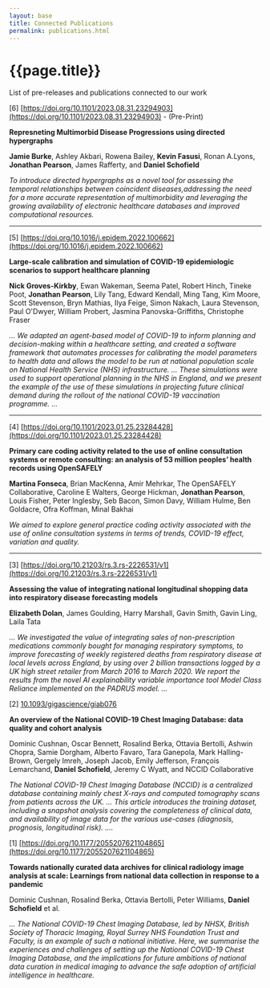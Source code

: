 ```yaml
---
layout: base
title: Connected Publications
permalink: publications.html
---
```


# {{page.title}}

List of pre-releases and publications connected to our work

[6] [https://doi.org/10.1101/2023.08.31.23294903](https://doi.org/10.1101/2023.08.31.23294903) - (Pre-Print)

**Represneting Multimorbid Disease Progressions using directed hypergraphs**

**Jamie Burke**, Ashley Akbari, Rowena Bailey, **Kevin Fasusi**, Ronan A.Lyons, **Jonathan Pearson**, James Rafferty, and **Daniel Schofield**

*To introduce directed hypergraphs as a novel tool for assessing the temporal relationships between coincident diseases,addressing the need for a more accurate 
representation of multimorbidity and leveraging the growing availability of electronic healthcare databases and improved computational resources.*

---

[5] [https://doi.org/10.1016/j.epidem.2022.100662](https://doi.org/10.1016/j.epidem.2022.100662)

**Large-scale calibration and simulation of COVID-19 epidemiologic scenarios to support healthcare planning**

**Nick Groves-Kirkby**, Ewan Wakeman, Seema Patel, Robert Hinch, Tineke Poot, **Jonathan Pearson**, Lily Tang, Edward Kendall, Ming Tang, Kim Moore, Scott Stevenson, Bryn Mathias, Ilya Feige, Simon Nakach, Laura Stevenson, Paul O'Dwyer, William Probert, Jasmina Panovska-Griffiths, Christophe Fraser

*... We adapted an agent-based model of COVID-19 to inform planning and decision-making within a healthcare setting, and created a software framework that automates processes for calibrating the model parameters to health data and allows the model to be run at national population scale on National Health Service (NHS) infrastructure. ... These simulations were used to support operational planning in the NHS in England, and we present the example of the use of these simulations in projecting future clinical demand during the rollout of the national COVID-19 vaccination programme. ...*

---

[4] [https://doi.org/10.1101/2023.01.25.23284428](https://doi.org/10.1101/2023.01.25.23284428)

**Primary care coding activity related to the use of online consultation systems or remote consulting: an analysis of 53 million peoples’ health records using OpenSAFELY**

**Martina Fonseca**, Brian MacKenna, Amir Mehrkar, The OpenSAFELY Collaborative, Caroline E Walters, George Hickman, **Jonathan Pearson**, Louis Fisher, Peter Inglesby, Seb Bacon, Simon Davy, William Hulme, Ben Goldacre, Ofra Koffman, Minal Bakhai

*We aimed to explore general practice coding activity associated with the use of online consultation systems in terms of trends, COVID-19 effect, variation and quality.*

---

[3] [https://doi.org/10.21203/rs.3.rs-2226531/v1](https://doi.org/10.21203/rs.3.rs-2226531/v1)

**Assessing the value of integrating national longitudinal shopping data into respiratory disease forecasting models**

**Elizabeth Dolan**, James Goulding, Harry Marshall, Gavin Smith, Gavin Ling, Laila Tata

*... We investigated the value of integrating sales of non-prescription medications commonly bought for managing respiratory symptoms, to improve forecasting of weekly registered deaths from respiratory disease at local levels across England, by using over 2 billion transactions logged by a UK high street retailer from March 2016 to March 2020. We report the results from the novel AI explainability variable importance tool Model Class Reliance implemented on the PADRUS model. ...*

[2] [10.1093/gigascience/giab076](10.1093/gigascience/giab076)

**An overview of the National COVID-19 Chest Imaging Database: data quality and cohort analysis**

Dominic Cushnan, Oscar Bennett, Rosalind Berka, Ottavia Bertolli, Ashwin Chopra, Samie Dorgham, Alberto Favaro, Tara Ganepola, Mark Halling-Brown, Gergely Imreh, Joseph Jacob, Emily Jefferson, François Lemarchand, **Daniel Schofield**, Jeremy C Wyatt, and NCCID Collaborative

*The National COVID-19 Chest Imaging Database (NCCID) is a centralized database containing mainly chest X-rays and computed tomography scans from patients across the UK. ... This article introduces the training dataset, including a snapshot analysis covering the completeness of clinical data, and availability of image data for the various use-cases (diagnosis, prognosis, longitudinal risk). ....*

[1] [https://doi.org/10.1177/2055207621104865](https://doi.org/10.1177/2055207621104865)

**Towards nationally curated data archives for clinical radiology image analysis at scale: Learnings from national data collection in response to a pandemic**

Dominic Cushnan, Rosalind Berka, Ottavia Bertolli, Peter Williams, **Daniel Schofield** et al.

*... The National COVID-19 Chest Imaging Database, led by NHSX, British Society of Thoracic Imaging, Royal Surrey NHS Foundation Trust and Faculty, is an example of such a national initiative. Here, we summarise the experiences and challenges of setting up the National COVID-19 Chest Imaging Database, and the implications for future ambitions of national data curation in medical imaging to advance the safe adoption of artificial intelligence in healthcare.*